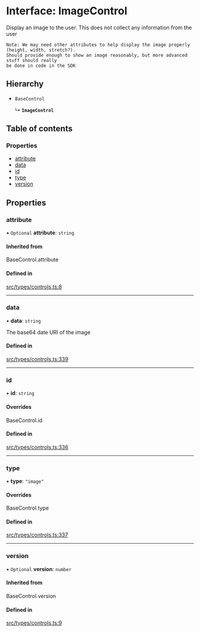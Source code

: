 # Interface: ImageControl

Display an image to the user. This does not collect any information from the user
```text
Note: We may need other attributes to help display the image properly (height, width, stretch?).
Should provide enough to show an image reasonably, but more advanced stuff should really
be done in code in the SDK
```

## Hierarchy

- `BaseControl`

  ↳ **`ImageControl`**

## Table of contents

### Properties

- [attribute](../wiki/ImageControl#attribute)
- [data](../wiki/ImageControl#data)
- [id](../wiki/ImageControl#id)
- [type](../wiki/ImageControl#type)
- [version](../wiki/ImageControl#version)

## Properties

### attribute

• `Optional` **attribute**: `string`

#### Inherited from

BaseControl.attribute

#### Defined in

[src/types/controls.ts:8](https://github.com/decisively-io/interview-sdk/blob/bdb144e/src/types/controls.ts#L8)

___

### data

• **data**: `string`

The base64 date URI of the image

#### Defined in

[src/types/controls.ts:339](https://github.com/decisively-io/interview-sdk/blob/bdb144e/src/types/controls.ts#L339)

___

### id

• **id**: `string`

#### Overrides

BaseControl.id

#### Defined in

[src/types/controls.ts:336](https://github.com/decisively-io/interview-sdk/blob/bdb144e/src/types/controls.ts#L336)

___

### type

• **type**: ``"image"``

#### Overrides

BaseControl.type

#### Defined in

[src/types/controls.ts:337](https://github.com/decisively-io/interview-sdk/blob/bdb144e/src/types/controls.ts#L337)

___

### version

• `Optional` **version**: `number`

#### Inherited from

BaseControl.version

#### Defined in

[src/types/controls.ts:9](https://github.com/decisively-io/interview-sdk/blob/bdb144e/src/types/controls.ts#L9)
